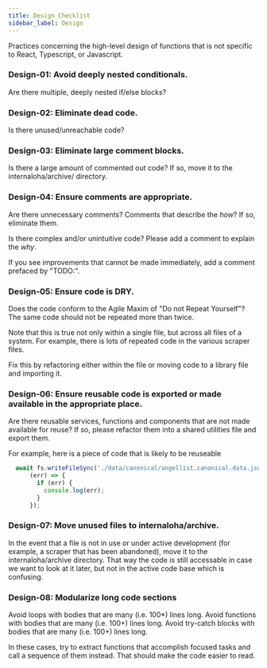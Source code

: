 ```yaml
---
title: Design Checklist
sidebar_label: Design
---
```


Practices concerning the high-level design of functions that is not specific to React, Typescript, or Javascript.


### Design-01: Avoid deeply nested conditionals.

Are there multiple, deeply nested if/else blocks?

### Design-02: Eliminate dead code.

Is there unused/unreachable code?

### Design-03: Eliminate large comment blocks.

Is there a large amount of commented out code? If so, move it to the internaloha/archive/ directory.

### Design-04: Ensure comments are appropriate.

Are there unnecessary comments? Comments that describe the _how_? If so, eliminate them.

Is there complex and/or unintuitive code? Please add a comment to explain the _why_.

If you see improvements that cannot be made immediately, add a comment prefaced by "TODO:".

### Design-05: Ensure code is DRY.

Does the code conform to the Agile Maxim of "Do not Repeat Yourself"? The same code should not be repeated more than twice.

Note that this is true not only within a single file, but across all files of a system. For example, there is lots of repeated code in the various scraper files.

Fix this by refactoring either within the file or moving code to a library file and importing it.

### Design-06: Ensure reusable code is exported or made available in the appropriate place.

Are there reusable services, functions and components that are not made available for reuse? If so, please refactor them into a shared utilities file and export them.

For example, here is a piece of code that is likely to be reuseable

```js
  await fs.writeFileSync('./data/canonical/angellist.canonical.data.json', JSON.stringify(data, null, 4),
      (err) => {
        if (err) {
          console.log(err);
        }
      });
```

### Design-07: Move unused files to internaloha/archive.

In the event that a file is not in use or under active development (for example, a scraper that has been abandoned), move it to the internaloha/archive directory. That way the code is still accessable in case we want to look at it later, but not in the active code base which is confusing.

### Design-08: Modularize long code sections

Avoid loops with bodies that are many (i.e. 100*) lines long.  Avoid functions with bodies that are many (i.e. 100+) lines long. Avoid try-catch blocks with bodies that are many (i.e. 100+) lines long.

In these cases, try to extract functions that accomplish focused tasks and call a sequence of them instead. That should make the code easier to read.


